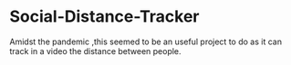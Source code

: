 # Social-Distance-Tracker
Amidst the pandemic ,this seemed to be an useful project to do as it can track in a video the distance between people.
